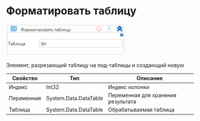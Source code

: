 # Форматировать таблицу

![](<../../../../.gitbook/assets/image (501).png>)

Элемент, разрезающий таблицу на под-таблицы и создающий новую

| Свойство   | Тип                   | Описание                           |
| ---------- | --------------------- | ---------------------------------- |
| Индекс     | Int32                 | Индекс колонки                     |
| Переменная | System.Data.DataTable | Переменная для хранения результата |
| Таблица    | System.Data.DataTable | Обрабатываемая таблица             |
